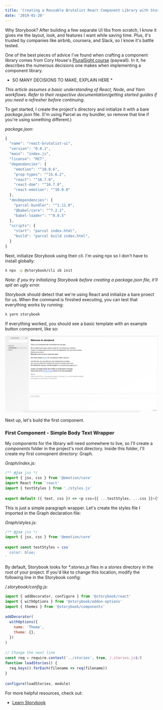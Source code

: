```yaml
---
title: 'Creating a Reusable Brutalist React Component Library with Storybook'
date: '2019-01-20'
---
```


Why Storybook? After building a few separate UI libs from scratch, I know it gives me the layout, look, and features I want while saving time. Plus, it's trusted by companies like airbnb, coursera, and Slack, so I know it's battle tested.

One of the best pieces of advice I've found when crafting a component library comes from Cory House's <a href="https://www.pluralsight.com/courses/react-creating-reusable-components" target="_blank">PluralSight course</a> (paywall). In it, he describes the numerous decisions one makes when implementing a component library.

- SO MANY DECISIONS TO MAKE, EXPLAIN HERE \*

_This article assumes a basic understanding of React, Node, and Yarn workflows. Refer to their respective documentation/getting started guides if you need a refresher before continuing._

To get started, I create the project's directory and initialize it with a bare _package.json_ file. (I'm using Parcel as my bundler, so remove that line if you're using sonething different.)

_package.json:_

```javascript
{
  "name": "react-brutalist-ui",
  "version": "0.0.1",
  "main": "index.js",
  "license": "MIT",
  "dependencies": {
    "emotion": "^10.0.6",
    "prop-types": "^15.6.2",
    "react": "^16.7.0",
    "react-dom": "^16.7.0",
    "react-emotion": "^10.0.0"
  },
  "devDependencies": {
    "parcel-bundler": "^1.11.0",
    "@babel/core": "^7.2.2",
    "babel-loader": "^8.0.5"
  },
  "scripts": {
    "start": "parcel index.html",
    "build": "parcel build index.html",
  }
}

```

Next, initialize Storybook using their cli. I'm using npx so I don't have to install globally:

```bash
λ npx -p @storybook/cli sb init
```

_Note: if you try initializing Storybook before creating a package.json file, it'll spit an ugly error._

Storybook should detect that we're using React and initialize a bare proect for us. When the command is finished executing, you can test that everything works by running:

```bash
λ yarn storybook
```

If everything worked, you should see a basic template with an example button component, like so:

<img src="images/storybook-init.png">

<br/>

Next up, let's build the first component.

### First Component - Simple Body Text Wrapper

My components for the library will need somewhere to live, so I'll create a _components_ folder in the project's root directory. Inside this folder, I'll create my first comopnent directory: Graph.

_Graph/index.js:_

```javascript
/** @jsx jsx */
import { jsx, css } from '@emotion/core'
import React from 'react'
import { testStyles } from './styles.js'

export default ({ text, css }) => <p css={{ ...testStyles, ...css }}>{text}</p>
```

This is just a simple paragraph wrapper. Let's create the styles file I imported in the Graph declaration file:

_Graph/styles.js:_

```javascript
/** @jsx jsx */
import { jsx, css } from '@emotion/core'

export const testStyles = css`
  color: blue;
`
```

By default, Storybook looks for _\*.stories.js_ files in a _stories_ directory in the root of your project. If you'd like to change this location, modify the following line in the Storybook config:

_/.storybook/config.js:_

```javascript
import { addDecorator, configure } from '@storybook/react'
import { withOptions } from '@storybook/addon-options'
import { themes } from '@storybook/components'

addDecorator(
  withOptions({
    name: 'Theme',
    theme: {},
  })
)

// Change the next line
const req = require.context('../stories', true, /.stories.js$/)
function loadStories() {
  req.keys().forEach(filename => req(filename))
}

configure(loadStories, module)
```

For more helpful resources, check out:

- <a href="https://www.learnstorybook.com/" target="_blank">Learn Storybook</a>
